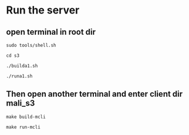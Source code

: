 # Run the server
## open terminal in root dir

```
sudo tools/shell.sh 

cd s3

./builda1.sh

./runa1.sh

```

## Then open another terminal and enter client dir mali_s3

```
make build-mcli

make run-mcli

```
